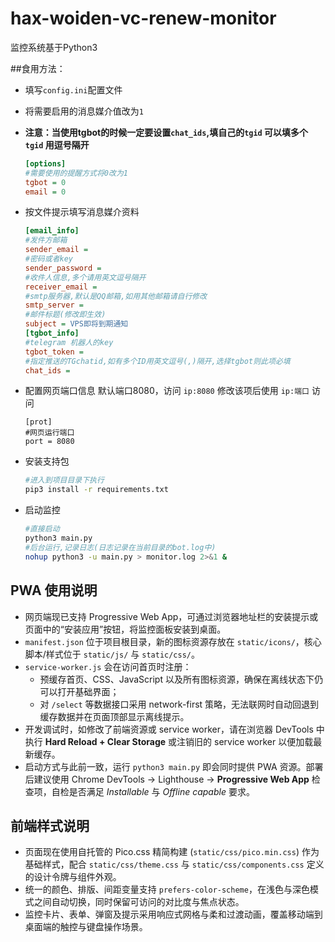 # hax-woiden-vc-renew-monitor

监控系统基于Python3

##食用方法：

* 填写`config.ini`配置文件
* 将需要启用的消息媒介值改为`1`
* **注意：当使用tgbot的时候一定要设置`chat_ids`,填自己的`tgid` 可以填多个`tgid` 用逗号隔开**

  ```ini
  [options]
  #需要使用的提醒方式将0改为1
  tgbot = 0
  email = 0

  ```


* 按文件提示填写消息媒介资料

  ```ini
  [email_info]
  #发件方邮箱
  sender_email = 
  #密码或者key
  sender_password = 
  #收件人信息,多个请用英文逗号隔开
  receiver_email = 
  #smtp服务器,默认是QQ邮箱,如用其他邮箱请自行修改
  smtp_server = 
  #邮件标题(修改即生效)
  subject = VPS即将到期通知
  [tgbot_info]
  #telegram 机器人的key
  tgbot_token = 
  #指定推送的TGchatid,如有多个ID用英文逗号(,)隔开,选择tgbot则此项必填
  chat_ids = 
  ```
* 配置网页端口信息
  默认端口8080，访问 `ip:8080` 修改该项后使用 `ip:端口` 访问

  ```
  [prot]
  #网页运行端口
  port = 8080
  ```
* 安装支持包

  ```bash
  #进入到项目目录下执行
  pip3 install -r requirements.txt
  ```
* 启动监控

  ```bash
  #直接启动
  python3 main.py
  #后台运行,记录日志(日志记录在当前目录的bot.log中)
  nohup python3 -u main.py > monitor.log 2>&1 &
  ```

## PWA 使用说明

- 网页端现已支持 Progressive Web App，可通过浏览器地址栏的安装提示或页面中的“安装应用”按钮，将监控面板安装到桌面。
- `manifest.json` 位于项目根目录，新的图标资源存放在 `static/icons/`，核心脚本/样式位于 `static/js/` 与 `static/css/`。
- `service-worker.js` 会在访问首页时注册：
  - 预缓存首页、CSS、JavaScript 以及所有图标资源，确保在离线状态下仍可以打开基础界面；
  - 对 `/select` 等数据接口采用 network-first 策略，无法联网时自动回退到缓存数据并在页面顶部显示离线提示。
- 开发调试时，如修改了前端资源或 service worker，请在浏览器 DevTools 中执行 **Hard Reload + Clear Storage** 或注销旧的 service worker 以便加载最新缓存。
- 启动方式与此前一致，运行 `python3 main.py` 即会同时提供 PWA 资源。部署后建议使用 Chrome DevTools → Lighthouse → **Progressive Web App** 检查项，自检是否满足 *Installable* 与 *Offline capable* 要求。

## 前端样式说明

- 页面现在使用自托管的 Pico.css 精简构建 (`static/css/pico.min.css`) 作为基础样式，配合 `static/css/theme.css` 与 `static/css/components.css` 定义的设计令牌与组件外观。
- 统一的颜色、排版、间距变量支持 `prefers-color-scheme`，在浅色与深色模式之间自动切换，同时保留可访问的对比度与焦点状态。
- 监控卡片、表单、弹窗及提示采用响应式网格与柔和过渡动画，覆盖移动端到桌面端的触控与键盘操作场景。
